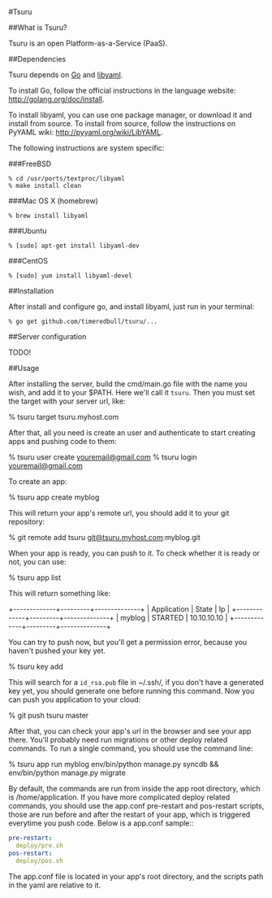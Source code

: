#Tsuru

##What is Tsuru?

Tsuru is an open Platform-as-a-Service (PaaS).

##Dependencies

Tsuru depends on [Go](http://golang.org) and [libyaml](http://pyyaml.org/wiki/LibYAML).

To install Go, follow the official instructions in the language website:
http://golang.org/doc/install.

To install libyaml, you can use one package manager, or download it and install
from source. To install from source, follow the instructions on PyYAML wiki:
http://pyyaml.org/wiki/LibYAML.

The following instructions are system specific:

###FreeBSD

    % cd /usr/ports/textproc/libyaml
    % make install clean

###Mac OS X (homebrew)

    % brew install libyaml

###Ubuntu

    % [sudo] apt-get install libyaml-dev

###CentOS

    % [sudo] yum install libyaml-devel

##Installation

After install and configure go, and install libyaml, just run in your terminal:

    % go get github.com/timeredbull/tsuru/...

##Server configuration

TODO!

##Usage

After installing the server, build the cmd/main.go file with the name you wish, and add it to your $PATH. Here we'll call it `tsuru`.
Then you must set the target with your server url, like:

  % tsuru target tsuru.myhost.com

After that, all you need is create an user and authenticate to start creating apps and pushing code to them:

  % tsuru user create youremail@gmail.com
  % tsuru login youremail@gmail.com

To create an app:

  % tsuru app create myblog

This will return your app's remote url, you should add it to your git repository:

  % git remote add tsuru git@tsuru.myhost.com:myblog.git

When your app is ready, you can push to it. To check whether it is ready or not, you can use:

  % tsuru app list

This will return something like:

  +-------------+---------+--------------+
  | Application | State   | Ip           |
  +-------------+---------+--------------+
  | myblog      | STARTED | 10.10.10.10 |
  +-------------+---------+--------------+

You can try to push now, but you'll get a permission error, because you haven't pushed your key yet.

  % tsuru key add

This will search for a `id_rsa.pub` file in ~/.ssh/, if you don't have a generated key yet, you should generate one before running this command.
Now you can push you application to your cloud:

  % git push tsuru master

After that, you can check your app's url in the browser and see your app there. You'll probably need run migrations or other deploy related commands.
To run a single command, you should use the command line:

  % tsuru app run myblog env/bin/python manage.py syncdb && env/bin/python manage.py migrate

By default, the commands are run from inside the app root directory, which is /home/application. If you have more complicated deploy related commands,
you should use the app.conf pre-restart and pos-restart scripts, those are run before and after the restart of your app, which is triggered everytime you push code.
Below is a app.conf sample::

```yaml
pre-restart:
  deploy/pre.sh
pos-restart:
  deploy/pos.sh
```

The app.conf file is located in your app's root directory, and the scripts path in the yaml are relative to it.
